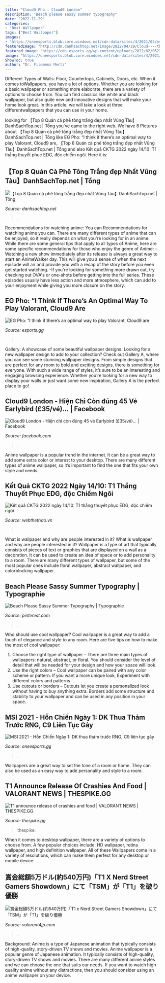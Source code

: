```yaml
---
title: "Cloud9 Pho : Cloud9 London"
description: "Beach please sassy summer typography"
date: "2022-11-29"
categories:
- "Best Wallpaper"
tags: ["Best Wallpaper"]
images:
- "https://oneesports.blob.core.windows.net/cdn-data/sites/4/2021/05/msi-2021-dk-rng-1536x1036.jpg"
featuredImage: "http://cdn.danhsachtop.net/image/2022/04/29/Cloud----the-cafe-1.jpg"
featured_image: "https://cdn.esports.gg/wp-content/uploads/2022/02/05222605/Untitled-design-2-768x432.jpg"
image: "https://oneesports.blob.core.windows.net/cdn-data/sites/4/2021/05/msi-2021-dk-rng-1536x1036.jpg"
ShowToc: true
author: "Dr. Filomena Mertz"
---
```



Different Types of Walls: Floor, Countertops, Cabinets, Doors, etc.
When it comes toWallpapers, you have a lot of options. Whether you are looking for a basic wallpaper or something more elaborate, there are a variety of options to choose from. You can find classics like white and black wallpaper, but also quite new and innovative designs that will make your home look great. In this article, we will take a look at three differentwallpapers that you can use in your home.

	

		
looking for 【Top 8 Quán cà phê tông trắng đẹp nhất Vũng Tàu】DanhSachTop.net | Tổng you've came to the right web. We have 8 Pictures about 【Top 8 Quán cà phê tông trắng đẹp nhất Vũng Tàu】DanhSachTop.net | Tổng like EG Pho: “I think if there’s an optimal way to play Valorant, Cloud9 are, 【Top 8 Quán cà phê tông trắng đẹp nhất Vũng Tàu】DanhSachTop.net | Tổng and also Kết quả CKTG 2022 ngày 14/10: T1 thắng thuyết phục EDG, độc chiếm ngôi. Here it is:
		
    
## 【Top 8 Quán Cà Phê Tông Trắng đẹp Nhất Vũng Tàu】DanhSachTop.net | Tổng

<img loading=lazy src="http://cdn.danhsachtop.net/image/2022/04/29/Cloud----the-cafe-1.jpg" onerror="this.onerror=null;this.src='https://tse2.mm.bing.net/th?id=OIP.1WUlE0PWwu2utkfZiAA4wwHaHa&amp;pid=15.1';" alt="【Top 8 Quán cà phê tông trắng đẹp nhất Vũng Tàu】DanhSachTop.net | Tổng">

_Source: danhsachtop.net_

>. 

	

Recommendations for watching anime: You can
Recommendations for watching anime you can. There are many different types of anime that can be enjoyed, so it really depends on what you're looking for in an anime. While there are some general tips that apply to all types of Anime, here are some specific recommendations for those who enjoy the genre of Anime: 
-Watching a new show immediately after its release is always a great way to start an AnimeWalker day. This will give you a sense of when the next episode will air and provide you with a recap of the story before you even get started watching. 
-If you're looking for something more drawn out, try checking out OVA's or one-shots before getting into the full series. These episodes usually have less action and more atmosphere, which can add to your enjoyment while giving you more closure on the story.

    
## EG Pho: “I Think If There’s An Optimal Way To Play Valorant, Cloud9 Are

<img loading=lazy src="https://cdn.esports.gg/wp-content/uploads/2022/02/05222605/Untitled-design-2-768x432.jpg" onerror="this.onerror=null;this.src='https://tse2.mm.bing.net/th?id=OIP.uz7ss1AZi0F46u3ipWQI-gHaEK&amp;pid=15.1';" alt="EG Pho: “I think if there’s an optimal way to play Valorant, Cloud9 are">

_Source: esports.gg_

>. 

	

Gallery: A showcase of some beautiful wallpaper designs.
Looking for a new wallpaper design to add to your collection? Check out Gallery A, where you can see some stunning wallpaper designs. From simple designs that are perfect for any room to bold and exciting designs, there is something for everyone. With such a wide range of styles, it’s sure to be an interesting and engaging browsing experience. Whether you’re looking for a new way to display your walls or just want some new inspiration, Gallery A is the perfect place to go!





	
	
    
## Cloud9 London - Hiện Chỉ Còn đúng 45 Vé Earlybird (£35/vé)... | Facebook

<img loading=lazy src="https://lookaside.fbsbx.com/lookaside/crawler/media/?media_id=188645851542555" onerror="this.onerror=null;this.src='https://tse4.mm.bing.net/th?id=OIP.9sNo0Y9qsoB6eAfVmWhWPgHaHa&amp;pid=15.1';" alt="Cloud9 London - Hiện chỉ còn đúng 45 vé Earlybird (£35/vé)... | Facebook">

_Source: facebook.com_

>. 

	

Anime wallpaper is a popular trend in the internet. It can be a great way to add some extra color or interest to your desktop. There are many different types of anime wallpaper, so it’s important to find the one that fits your own style and needs.

    
## Kết Quả CKTG 2022 Ngày 14/10: T1 Thắng Thuyết Phục EDG, độc Chiếm Ngôi

<img loading=lazy src="https://cdnmedia.webthethao.vn/uploads/2022-10-14/c9-1410.jpg" onerror="this.onerror=null;this.src='https://tse3.mm.bing.net/th?id=OIP.cArsSXeyNurQHqbCAY3-1AHaE8&amp;pid=15.1';" alt="Kết quả CKTG 2022 ngày 14/10: T1 thắng thuyết phục EDG, độc chiếm ngôi">

_Source: webthethao.vn_

>. 

	

What is wallpaper and why are people interested in it?
What is wallpaper and why are people interested in it?
Wallpaper is a type of art that typically consists of pieces of text or graphics that are displayed on a wall as a decoration. It can be used to create an idea of space or to add personality to a room. There are many different types of wallpaper, but some of the most popular ones include floral wallpaper, abstract wallpaper, and colorblocking wallpaper.

    
## Beach Please Sassy Summer Typography | Typographie

<img loading=lazy src="https://i.pinimg.com/originals/ed/29/f6/ed29f6f9f3e5490183f8382c3a81e479.jpg" onerror="this.onerror=null;this.src='https://tse3.mm.bing.net/th?id=OIP.VyR4kC4ikbIUqHPHFpKFIgHaLj&amp;pid=15.1';" alt="Beach Please Sassy Summer Typography | Typographie">

_Source: pinterest.com_

>. 

	

Who should use cool wallpaper?
Cool wallpaper is a great way to add a touch of elegance and style to any room. Here are five tips on how to make the most of cool wallpaper: 
1) Choose the right type of wallpaper – There are three main types of wallpapers: natural, abstract, or floral. You should consider the level of detail that will be needed for your design and how your space will look. 
2) Use the right colors – Cool wallpaper can be paired with any color scheme or pattern. If you want a more unique look, Experiment with different colors and patterns. 
3) Use cutouts or borders – Cutouts let you create a personalized look without having to buy anything extra. Borders add some structure and stability to your wallpaper and can be used in any position in your space.

    
## MSI 2021 - Hỗn Chiến Ngày 1: DK Thua Thảm Trước RNG, C9 Liên Tục Gây

<img loading=lazy src="https://oneesports.blob.core.windows.net/cdn-data/sites/4/2021/05/msi-2021-dk-rng-1536x1036.jpg" onerror="this.onerror=null;this.src='https://tse1.mm.bing.net/th?id=OIP.5e8_bdBlGsX5JMrMABuWuAHaE_&amp;pid=15.1';" alt="MSI 2021 - Hỗn Chiến Ngày 1: DK thua thảm trước RNG, C9 liên tục gây">

_Source: oneesports.gg_

>. 

	

Wallpapers are a great way to set the tone of a room or home. They can also be used as an easy way to add personality and style to a room.

    
## T1 Announce Release Of Crashies And Food | VALORANT NEWS | THESPIKE.GG

<img loading=lazy src="https://s3.amazonaws.com/thespike.gg-production/Germanicus%2FT1-1_1599161324176.png" onerror="this.onerror=null;this.src='https://tse3.mm.bing.net/th?id=OIP.PJN1zWtO1ytEXcKrQQLGegHaD3&amp;pid=15.1';" alt="T1 announce release of crashies and food | VALORANT NEWS | THESPIKE.GG">

_Source: thespike.gg_

>thespike. 

	

When it comes to desktop wallpaper, there are a variety of options to choose from. A few popular choices include: HD wallpaper, retina wallpaper, and high definition wallpaper. All of these Wallpapers come in a variety of resolutions, which can make them perfect for any desktop or mobile device. 

    
## 賞金総額5万ドル(約540万円)「T1 X Nerd Street Gamers Showdown」にて「TSM」が「T1」を破り優勝

<img loading=lazy src="https://1.bp.blogspot.com/-uo213VG9HK0/Xvm07Haz2ZI/AAAAAAAABao/TZk3qiigWsMFuZQVWJGW4eEpPofMTFbXwCLcBGAsYHQ/s1600/Ebo_mVbUEAAdU85_orig.jpg" onerror="this.onerror=null;this.src='https://tse2.mm.bing.net/th?id=OIP.UR8JDne2REeZNip98eglXAHaEK&amp;pid=15.1';" alt="賞金総額5万ドル(約540万円)「T1 x Nerd Street Gamers Showdown」にて「TSM」が「T1」を破り優勝">

_Source: valorant4jp.com_

>. 

	

Background: Anime is a type of Japanese animation that typically consists of high-quality, story-driven TV shows and movies.
Anime wallpaper is a popular genre of Japanese animation. It typically consists of high-quality, story-driven TV shows and movies. There are many different anime styles and we can choose the one that suits our needs. If you want to watch high quality anime without any distractions, then you should consider using an anime wallpaper on your device.

